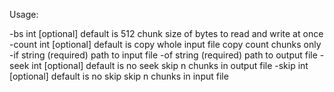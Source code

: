 Usage:

  -bs int [optional] default is 512
        chunk size of bytes to read and write at once
  -count int [optional] default is copy whole input file
        copy count chunks only
  -if string (required)
        path to input file
  -of string (required)
        path to output file
  -seek int [optional] default is no seek
        skip n chunks in output file
  -skip int [optional] default is no skip
        skip n chunks in input file